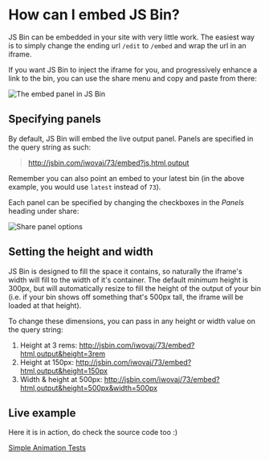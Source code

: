 # How can I embed JS Bin?

JS Bin can be embedded in your site with very little work. The easiest way is to simply change the ending url `/edit` to `/embed` and wrap the url in an iframe.

If you want JS Bin to inject the iframe for you, and progressively enhance a link to the bin, you can use the share menu and copy and paste from there:

![The embed panel in JS Bin](/images/embed-small.gif)

## Specifying panels

By default, JS Bin will embed the live output panel. Panels are specified in the query string as such:

> http://jsbin.com/iwovaj/73/embed?js,html,output

Remember you can also point an embed to your latest bin (in the above example, you would use `latest` instead of `73`).

Each panel can be specified by changing the checkboxes in the *Panels* heading under share:

![Share panel options](/images/panel-options.png)

## Setting the height and width

JS Bin is designed to fill the space it contains, so naturally the iframe's width will fill to the width of it's container.  The default *minimum* height is 300px, but will automatically resize to fill the height of the output of your bin (i.e. if your bin shows off something that's 500px tall, the iframe will be loaded at that height).

To change these dimensions, you can pass in any height or width value on the query string:

1. Height at 3 rems: http://jsbin.com/iwovaj/73/embed?html,output&height=3rem
2. Height at 150px: http://jsbin.com/iwovaj/73/embed?html,output&height=150px
3. Width & height at 500px: http://jsbin.com/iwovaj/73/embed?html,output&height=500px&width=500px


## Live example

Here it is in action, do check the source code too :)

<div class="embed-container">
  <a class="jsbin-embed foo" href="http://jsbin.com/iwovaj/74/embed?js,output">Simple Animation Tests</a><script src="http://static.jsbin.com/js/embed.js"></script>
</div>


<!--
## Related

[How to automatically "edit" in JS Bin]() -->